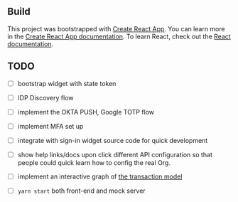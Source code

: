 
## Build

This project was bootstrapped with [Create React App](https://github.com/facebook/create-react-app).
You can learn more in the [Create React App documentation](https://facebook.github.io/create-react-app/docs/getting-started).
To learn React, check out the [React documentation](https://reactjs.org/).

## TODO

- [ ] bootstrap widget with state token
- [ ] IDP Discovery flow
- [ ] implement the OKTA PUSH, Google TOTP flow
- [ ] implement MFA set up

- [ ] integrate with sign-in widget source code for quick development
- [ ] show help links/docs upon click different API configuration so that people could quick learn how to config the real Org.
- [ ] implement an interactive graph of [the transaction model](https://raw.githubusercontent.com/okta/okta.github.io/source/_source/_assets/img/auth-state-model.png)
- [ ] `yarn start` both front-end and mock server
